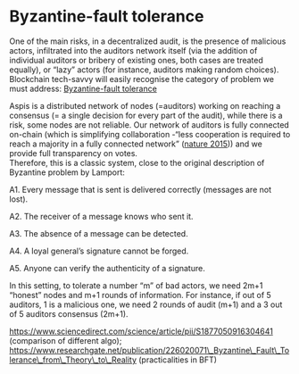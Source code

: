 # Byzantine-fault tolerance

One of the main risks, in a decentralized audit, is the presence of malicious actors, infiltrated into the auditors network itself (via the addition of individual auditors or bribery of existing ones, both cases are treated equally), or “lazy” actors (for instance, auditors making random choices). Blockchain tech-savvy will easily recognise the category of problem we must address: [Byzantine-fault tolerance](http://people.cs.uchicago.edu/\~shanlu/teaching/33100\_wi15/papers/byz.pdf)

&#x20;Aspis is a distributed network of nodes (=auditors) working on reaching a consensus (= a single decision for every part of the audit), while there is a risk, some nodes are not reliable. Our network of auditors is fully connected on-chain (which is simplifying collaboration -“less cooperation is required to reach a majority in a fully connected network” ([nature 2015](https://www.nature.com/articles/srep14839))) and we provide full transparency on votes.\
&#x20;Therefore, this is a classic system, close to the original description of Byzantine problem by Lamport:

&#x20;A1. Every message that is sent is delivered correctly (messages are not lost).

&#x20;A2. The receiver of a message knows who sent it.

&#x20;A3. The absence of a message can be detected.

&#x20;A4. A loyal general’s signature cannot be forged.

&#x20;A5. Anyone can verify the authenticity of a signature.

&#x20;In this setting, to tolerate a number “m” of bad actors, we need 2m+1 “honest” nodes and m+1 rounds of information. For instance, if out of 5 auditors, 1 is a malicious one, we need 2 rounds of audit (m+1) and a 3 out of 5 auditors consensus (2m+1).

&#x20;https://www.sciencedirect.com/science/article/pii/S1877050916304641 (comparison of different algo); https://www.researchgate.net/publication/226020071\_Byzantine\_Fault\_Tolerance\_from\_Theory\_to\_Reality (practicalities in BFT) 
